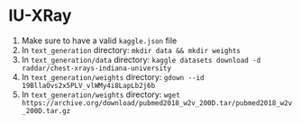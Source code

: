 # IU-XRay
1. Make sure to have a valid `kaggle.json` file
2. In `text_generation` directory: `mkdir data && mkdir weights`
3. In `text_generation/data` directory: `kaggle datasets download -d raddar/chest-xrays-indiana-university`
4. In `text_generation/weights` directory: `gdown --id 19BllaOvs2x5PLV_vlWMy4i8LapLb2j6b`
4. In `text_generation/weights` directory: `wget https://archive.org/download/pubmed2018_w2v_200D.tar/pubmed2018_w2v_200D.tar.gz`